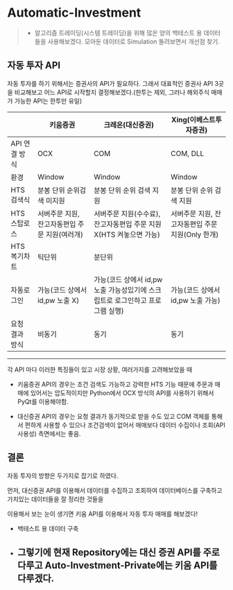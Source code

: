# Automatic-Investment

> - 알고리즘 트레이딩(시스템 트레이딩)을 위해 많은 양의 백테스트 용 데이터들을 사용해보겠다. 모아둔 데이터로 Simulation 돌려보면서 개선점 찾기.

## 자동 투자 API

자동 투자를 하기 위해서는 증권사의 API가 필요하다.
그래서 대표적인 증권사 API 3곳을 비교해보고 어느 API로 시작할지 결정해보겠다.(한투는 제외, 그러나 해외주식 매매가 가능한 API는 한투만 유일)

|                | 키움증권                                      | 크레온(대신증권)                                                              | Xing(이베스트투자증권)                           |
| -------------- | --------------------------------------------- | ----------------------------------------------------------------------------- | ------------------------------------------------ |
| API 연결 방식  | OCX                                           | COM                                                                           | COM, DLL                                         |
| 환경           | Window                                        | Window                                                                        | Window                                           |
| HTS검색식      | 분봉 단위 순위검색 미지원                     | 분봉 단위 순위 검색 지원                                                      | 분봉 단위 순위 검색 지원                         |
| HTS 스탑로스   | 서버주문 지원, 잔고자동편입 주문 지원(여러개) | 서버주문 지원(수수료), 잔고자동편입 주문 지원X(HTS 켜놓으면 가능)             | 서버주문 지원, 잔고자동편입 주문 지원(Only 한개) |
| HTS 복기차트   | 틱단위                                        | 분단위                                                                        |                                                  |
| 자동로그인     | 가능(코드 상에서 id,pw 노출 X)                | 가능(코드 상에서 id,pw 노출 가능성있기에 스크립트로 로그인하고 프로그램 실행) | 가능(코드 상에서 id,pw 노출 가능)                |
| 요청 결과 방식 | 비동기                                        | 동기                                                                          | 동기                                             |

---

각 API 마다 이러한 특징들이 있고
시장 상황, 여러가지를 고려해보았을 때

- 키움증권 API의 경우는 조건 검색도 가능하고 강력한 HTS 기능 때문에 주문과 매매에 있어서는 압도적이지만 Python에서 OCX 방식의 API를 사용하기 위해서 PyQt를 이용해야함.

- 대신증권 API의 경우는 요청 결과가 동기적으로 받을 수도 있고 COM 객체를 통해서 편하게 사용할 수 있으나 조건검색이 없어서 매매보다 데이터 수집이나 조회(API 사용성) 측면에서는 좋음.

## 결론

자동 투자의 방향은 두가지로 잡기로 하였다.

먼저, 대신증권 API를 이용해서 데이터를 수집하고 조회하여 데이터베이스를 구축하고 가치있는 데이터들을 잘 정리한 것들을

이용해서 보는 눈이 생기면 키움 API를 이용해서 자동 투자 매매를 해보겠다!

- 백테스트 용 데이터 구축

- ## 그렇기에 현재 Repository에는 대신 증권 API를 주로 다루고 Auto-Investment-Private에는 키움 API를 다루겠다.
